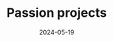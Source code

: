 ---
title: 'Passion projects'
date: 2024-05-19
type: landing

design:
  # Section spacing
  spacing: '5rem'

# Page sections
sections:
  - block: collection
    content:
      title: What I spend my time on
      text: When I'm not working, I'm deeply involved in music — from playing the piano and singing to teaching and translating. Below are a few of the creative and community projects that keep me inspired and engaged.

      filters:
        folders:
          - passion-projects
    design:
      view: article-grid
      fill_image: false
      columns: 3
      background:
        colour: 'pink'
---  